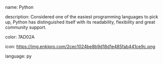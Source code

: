 name: Python

description: Considered one of the easiest programming languages to pick up, Python has distinguished itself with its readability, flexibility and great community support.

color: 7AD02A

icon: https://img.enkipro.com/2cec1024be8b9d18d1e485fab441ce9c.png

language: py
